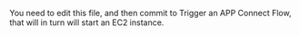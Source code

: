 You need to edit this file, and then commit to Trigger an APP Connect Flow, that will in turn will start an EC2 instance. 
